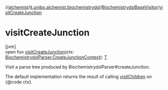 //[alchemist](../../../index.md)/[it.unibo.alchemist.biochemistrydsl](../index.md)/[BiochemistrydslBaseVisitor](index.md)/[visitCreateJunction](visit-create-junction.md)

# visitCreateJunction

[jvm]\
open fun [visitCreateJunction](visit-create-junction.md)(ctx: [BiochemistrydslParser.CreateJunctionContext](../-biochemistrydsl-parser/-create-junction-context/index.md)): [T](../../it.unibo.alchemist.model.implementations.conditions/-neighborhood-present/index.md)

Visit a parse tree produced by BiochemistrydslParser#createJunction. 

The default implementation returns the result of calling [visitChildren](index.md#668592954%2FFunctions%2F-267951372) on {@code ctx}.
